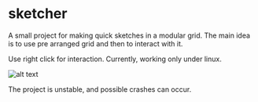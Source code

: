 # sketcher

A small project for making quick sketches in a modular grid. The main idea is to use pre arranged grid and then to interact
with it.

Use right click for interaction. 
Currently, working only under linux.

![alt text](https://i.imgur.com/7az58eb.png)


The project is unstable, and possible crashes can occur. 

